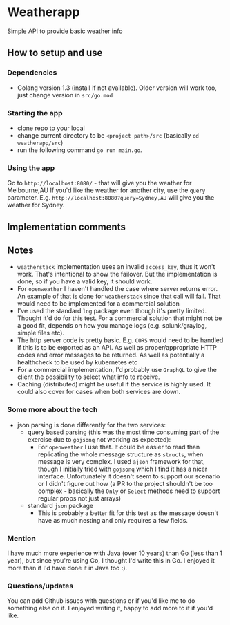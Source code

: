 # Weatherapp

Simple API to provide basic weather info

## How to setup and use
### Dependencies
- Golang version 1.3 (install if not available). Older version will work too, just change version in `src/go.mod`

### Starting the app
- clone repo to your local
- change current directory to be `<project path>/src` (basically `cd weatherapp/src`)
- run the following command `go run main.go`.

### Using the app
Go to `http://localhost:8080/` - that will give you the weather for Melbourne,AU
If you'd like the weather for another city, use the `query` parameter. E.g. `http://localhost:8080?query=Sydney,AU` will give you the weather for Sydney.


## Implementation comments

## Notes
- `weatherstack` implementation uses an invalid `access_key`, thus it won't work. That's intentional to show the failover. But the implementation is done, so if you have a valid key, it should work.
- For `openweather` I haven't handled the case where server returns error. An example of that is done for `weatherstack` since that call will fail. That would need to be implemented for a commercial solution
- I've used the standard `log` package even though it's pretty limited. Thought it'd do for this test. For a commercial solution that might not be a good fit, depends on how you manage logs (e.g. splunk/graylog, simple files etc).
- The http server code is pretty basic. E.g. `CORS` would need to be handled if this is to be exported as an API. As well as proper/appropriate HTTP codes and error messages to be returned. As well as potentially a healthcheck to be used by kubernetes etc
- For a commercial implementation, I'd probably use `GraphQL` to give the client the possibility to select what info to receive.
- Caching (distributed) might be useful if the service is highly used. It could also cover for cases when both services are down.

### Some more about the tech
- json parsing is done differently for the two services:
    - query based parsing (this was the most time consuming part of the exercise due to `gojsonq` not working as expected):
        - For `openweather` I use that. It could be easier to read than replicating the whole message structure as `structs`, when message is very complex. I used `ajson` framework for that, though I initially tried with `gojsonq` which I find it has a nicer interface. Unfortunately it doesn't seem to support our scenario or I didn't figure out how (a PR to the project shouldn't be too complex - basically the `Only` or `Select` methods need to support regular props not just arrays)
    - standard `json` package
        - This is probably a better fit for this test as the message doesn't have as much nesting and only requires a few fields.
        
        
### Mention
I have much more experience with Java (over 10 years) than Go (less than 1 year), but since you're using Go, I thought I'd write this in Go. I enjoyed it more than if I'd have done it in Java too :).

### Questions/updates
You can add Github issues with questions or if you'd like me to do something else on it. I enjoyed writing it, happy to add more to it if you'd like.